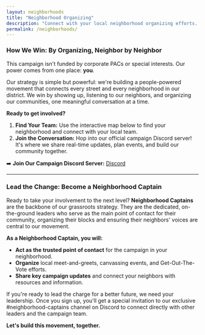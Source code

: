 ```yaml
---
layout: neighborhoods
title: "Neighborhood Organizing"
description: "Connect with your local neighborhood organizing efforts. Building grassroots power community by community across Atlanta."
permalink: /neighborhoods/
---
```

### **How We Win: By Organizing, Neighbor by Neighbor**

This campaign isn't funded by corporate PACs or special interests. Our power comes from one place: **you**.

Our strategy is simple but powerful: we're building a people-powered movement that connects every street and every neighborhood in our district. We win by showing up, listening to our neighbors, and organizing our communities, one meaningful conversation at a time.

**Ready to get involved?**

1.  **Find Your Team:** Use the interactive map below to find your neighborhood and connect with your local team.
2.  **Join the Conversation:** Hop into our official campaign Discord server! It's where we share real-time updates, plan events, and build our community together.

➡️ **Join Our Campaign Discord Server:** [Discord](https://discord.gg/ep6dBqPjhG)

---

### **Lead the Change: Become a Neighborhood Captain**

Ready to take your involvement to the next level? **Neighborhood Captains** are the backbone of our grassroots strategy. They are the dedicated, on-the-ground leaders who serve as the main point of contact for their community, organizing their blocks and ensuring their neighbors' voices are central to our movement.

**As a Neighborhood Captain, you will:**

* **Act as the trusted point of contact** for the campaign in your neighborhood.
* **Organize** local meet-and-greets, canvassing events, and Get-Out-The-Vote efforts.
* **Share key campaign updates** and connect your neighbors with resources and information.

If you're ready to lead the charge for a better future, we need your leadership. Once you sign up, you'll get a special invitation to our exclusive #neighborhood-captains channel on Discord to connect directly with other leaders and the campaign team.

**Let's build this movement, together.**